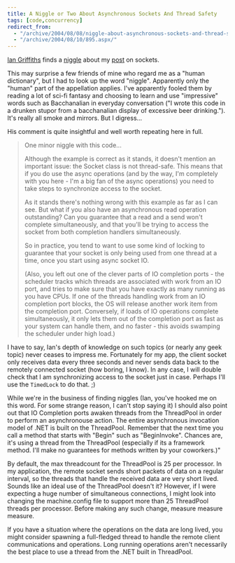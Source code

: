 ```yaml
---
title: A Niggle or Two About Asynchronous Sockets And Thread Safety
tags: [code,concurrency]
redirect_from:
  - "/archive/2004/08/08/niggle-about-asynchronous-sockets-and-thread-safety.aspx/"
  - "/archive/2004/08/10/895.aspx/"
---
```


[Ian Griffiths](http://www.interact-sw.co.uk/iangblog/) finds a
[niggle](http://dictionary.reference.com/search?q=niggle) about my
[post](https://haacked.com/archive/2004/08/06/why-block-at-all.aspx/) on sockets.

This may surprise a few friends of mine who regard me as a "human dictionary", but I had to look up the word "niggle". Apparently only the "human" part of the appellation applies. I've apparently fooled them by reading a lot of sci-fi fantasy and choosing to learn and use "impressive" words such as Bacchanalian in everyday conversation ("I wrote this code in a drunken stupor from a bacchanalian display of excessive beer drinking."). It's really all smoke and mirrors. But I digress...

His comment is quite insightful and well worth repeating here in full.

> One minor niggle with this code... 
>  
>  Although the example is correct as it stands, it doesn't mention an
> important issue: the Socket class is not thread-safe. This means that
> if you do use the async operations (and by the way, I'm completely
> with you here - I'm a big fan of the async operations) you need to
> take steps to synchronize access to the socket. 
>  
>  As it stands there's nothing wrong with this example as far as I can
> see. But what if you also have an asynchronous read operation
> outstanding? Can you guarantee that a read and a send won't complete
> simultaneously, and that you'll be trying to access the socket from
> both completion handlers simultaneously. 
>  
>  So in practice, you tend to want to use some kind of locking to
> guarantee that your socket is only being used from one thread at a
> time, once you start using async socket IO. 
>  
>  (Also, you left out one of the clever parts of IO completion ports -
> the scheduler tracks which threads are associated with work from an IO
> port, and tries to make sure that you have exactly as many running as
> you have CPUs. If one of the threads handling work from an IO
> completion port blocks, the OS will release another work item from the
> completion port. Conversely, if loads of IO operations complete
> simultaneously, it only lets them out of the completion port as fast
> as your system can handle them, and no faster - this avoids swamping
> the scheduler under high load.)

I have to say, Ian's depth of knowledge on such topics (or nearly any geek topic) never ceases to impress me. Fortunately for my app, the client socket only receives data every three seconds and never sends data back to the remotely connected socket (how boring, I know). In any case, I will double check that I am synchronizing access to the socket just in case. Perhaps I'll use the `TimedLock` to do that. ;)

While we're in the business of finding niggles (Ian, you've hooked me on this word. For some strange reason, I can't stop saying it) I should also point out that IO Completion ports awaken threads from the ThreadPool in order to perform an asynchronouse action. The entire asynchronous invocation model of .NET is built on the ThreadPool. Remember that the next time you call a method that starts with "Begin"
such as "BeginInvoke". Chances are, it's using a thread from the ThreadPool (especially if its a framework method. I'll make no guarantees for methods written by your coworkers.)"

By default, the max threadcount for the ThreadPool is 25 per processor. In my application, the remote socket sends short packets of data on a regular interval, so the threads that handle the received data are very short lived. Sounds like an ideal use of the ThreadPool doesn't it? However, if I were expecting a huge number of simultaneous connections, I might look into changing the machine.config file to support more than 25 ThreadPool threads per processor. Before making any such change,
measure measure measure.

If you have a situation where the operations on the data are long lived, you might consider spawning a full-fledged thread to handle the remote client communications and operations. Long running operations aren't necessarily the best place to use a thread from the .NET built in ThreadPool.
